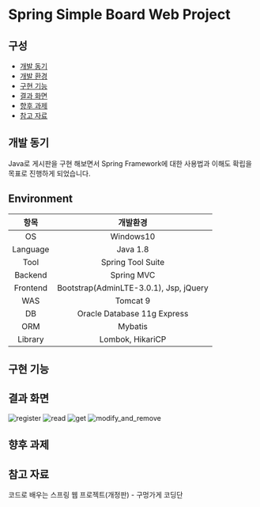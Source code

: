 # Spring Simple Board Web Project

## 구성
- [개발 동기](#개발-동기)
- [개발 환경](#Environment)
- [구현 기능](#구현-기능)
- [결과 화면](#결과-화면)
- [향후 과제](#향후-과제)
- [참고 자료](#참고-자료)

## 개발 동기
Java로 게시판을 구현 해보면서 Spring Framework에 대한 사용법과 이해도 확립을 목표로 진행하게 되었습니다.

## Environment
항목 | 개발환경 
:---: | :---: 
OS | Windows10 
Language | Java 1.8 
Tool | Spring Tool Suite
Backend | Spring MVC
Frontend | Bootstrap(AdminLTE-3.0.1), Jsp, jQuery
WAS | Tomcat 9
DB | Oracle Database 11g Express
ORM | Mybatis
Library | Lombok, HikariCP

## 구현 기능

## 결과 화면
![register](/img/client_DB_c_cr.PNG)
![read](/img/client_DB_c_cr.PNG)
![get](/img/client_DB_c_cr.PNG)
![modify_and_remove](/img/client_DB_c_cr.PNG)

## 향후 과제

## 참고 자료
코드로 배우는 스프링 웹 프로젝트(개정판) - 구멍가게 코딩단
